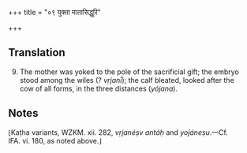 +++
title = "०९ युक्ता मातासिद्धुरि"

+++
## Translation
9. The mother was yoked to the pole of the sacrificial gift; the embryo  
stood among the wiles (? *vṛjanī́*); the calf bleated, looked after the  
cow of all forms, in the three distances (*yójana*).

## Notes
⌊Kaṭha variants, WZKM. xii. 282, *vṛjanéṣv antáḥ* and *yojáneṣu*.—Cf.  
IFA. vi. 180, as noted above.⌋

